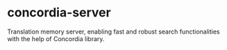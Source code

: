 # concordia-server
Translation memory server, enabling fast and robust search functionalities with the help of Concordia library.
